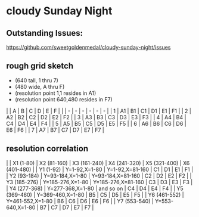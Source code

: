 # cloudy Sunday Night
 
 ## Outstanding Issues:

https://github.com/sweetgoldenmedal/cloudy-sunday-night/issues

 ## rough grid sketch
 * (640 tall, 1 thru 7)
 * (480 wide, A thru F)
 * (resolution point 1,1 resides in A1)
 * (resolution point 640,480 resides in F7)


|    | A  | B  | C  | D  | E  | F  |
|    | -  | -  | -  | -  | -  | -  |
| 1  | A1 | B1 | C1 | D1 | E1 | F1 |
| 2  | A2 | B2 | C2 | D2 | E2 | F2 |
| 3  | A3 | B3 | C3 | D3 | E3 | F3 |
| 4  | A4 | B4 | C4 | D4 | E4 | F4 |
| 5  | A5 | B5 | C5 | D5 | E5 | F5 |
| 6  | A6 | B6 | C6 | D6 | E6 | F6 |
| 7  | A7 | B7 | C7 | D7 | E7 | F7 |

## resolution correlation

|              | X1 (1-80)        | X2 (81-160)        | X3 (161-240)  | X4 (241-320) | X5 (321-400)  | X6 (401-480) |
| Y1 (1-92)    | Y=1-92,X=1-80    | Y=1-92,X=81-160    | C1 | D1 | E1 | F1 |
| Y2 (93-184)  | Y=93-184,X=1-80  | Y=93-184,X=81-160  | C2 | D2 | E2 | F2 |
| Y3 (185-276) | Y=185-276,X=1-80 | Y=185-276,X=81-160 | C3 | D3 | E3 | F3 |
| Y4 (277-368) | Y=277-368,X=1-80 | and so on | C4 | D4 | E4 | F4 |
| Y5 (369-460) | Y=369-460,X=1-80 | B5 | C5 | D5 | E5 | F5 |
| Y6 (461-552) | Y=461-552,X=1-80 | B6 | C6 | D6 | E6 | F6 |
| Y7 (553-540) | Y=553-640,X=1-80 | B7 | C7 | D7 | E7 | F7 |


